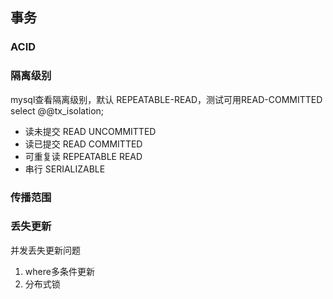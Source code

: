 ## 事务

###	ACID

### 隔离级别

mysql查看隔离级别，默认 REPEATABLE-READ，测试可用READ-COMMITTED
select @@tx_isolation;

* 读未提交 READ UNCOMMITTED
* 读已提交 READ COMMITTED
* 可重复读 REPEATABLE READ
* 串行 SERIALIZABLE

### 传播范围


### 丢失更新
并发丢失更新问题
1. where多条件更新
2. 分布式锁
